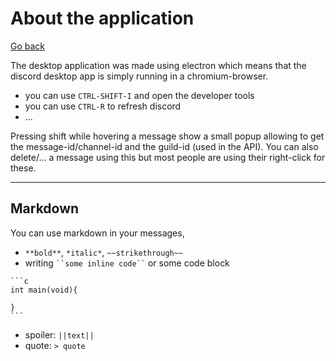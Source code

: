 # About the application

[Go back](..#discord)

The desktop application was made using electron
which means that the discord desktop app is simply
running in a chromium-browser.

* you can use ``CTRL-SHIFT-I`` and open the developer tools
* you can use ``CTRL-R`` to refresh discord
* ...

Pressing shift while hovering a message show a small
popup allowing to get the message-id/channel-id
and the guild-id (used in the API). You can also
delete/... a message using this but most people
are using their right-click for these.

<hr class="sl">

## Markdown

You can use markdown in your messages,

* ``**bold**``, ``*italic*``, ``~~strikethrough~~``
* writing <code>\`\`some inline code\`\`</code> or some code block

<pre class="language-ld">
<code class="language-ld"
>```c
int main(void){

}
```</code>
</pre>

* spoiler: ``||text||``
* quote: ```> quote```
